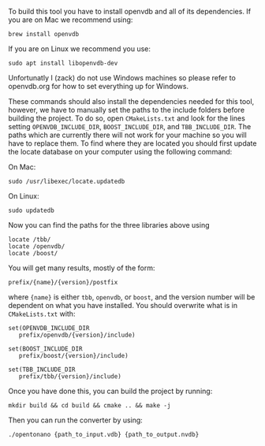 To build this tool you have to install openvdb and all of its dependencies. If you are on Mac we recommend using:

```
brew install openvdb
```

If you are on Linux we recommend you use:

```
sudo apt install libopenvdb-dev
```

Unfortunatly I (zack) do not use Windows machines so please refer to openvdb.org for how to set everything up for Windows.

These commands should also install the dependencies needed for this tool, however, we have to manually set the paths to the include
folders before building the project. To do so, open `CMakeLists.txt` and look for the lines setting `OPENVDB_INCLUDE_DIR`, `BOOST_INCLUDE_DIR`,
and `TBB_INCLUDE_DIR`. The paths which are currently there will not work for your machine so you will have to replace them. To find where
they are located you should first update the locate database on your computer using the following command:

On Mac:

```
sudo /usr/libexec/locate.updatedb
```

On Linux:

```
sudo updatedb
```

Now you can find the paths for the three libraries above using

```
locate /tbb/
locate /openvdb/
locate /boost/
```

You will get many results, mostly of the form:

```
prefix/{name}/{version}/postfix
```

where `{name}` is either `tbb`, `openvdb`, or `boost`, and the version number will be dependent on what you have installed. You should overwrite what is in `CMakeLists.txt` with:

```
set(OPENVDB_INCLUDE_DIR
   prefix/openvdb/{version}/include)
```

```
set(BOOST_INCLUDE_DIR
   prefix/boost/{version}/include)
```

```
set(TBB_INCLUDE_DIR
   prefix/tbb/{version}/include)
```

Once you have done this, you can build the project by running:

```
mkdir build && cd build && cmake .. && make -j
```

Then you can run the converter by using:

```
./opentonano {path_to_input.vdb} {path_to_output.nvdb}
```

